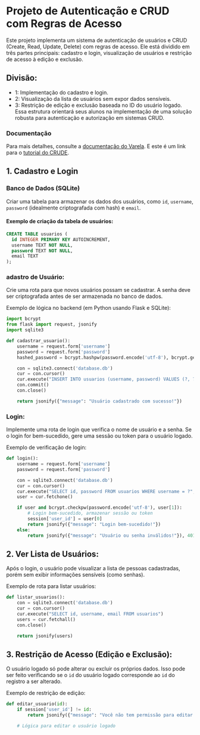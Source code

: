 # Projeto de Autenticação e CRUD com Regras de Acesso

Este projeto implementa um sistema de autenticação de usuários e CRUD (Create, Read, Update, Delete) com regras de acesso. Ele está dividido em três partes principais: cadastro e login, visualização de usuários e restrição de acesso à edição e exclusão.

## Divisão:
- 1: Implementação do cadastro e login.
- 2: Visualização da lista de usuários sem expor dados sensíveis.
- 3: Restrição de edição e exclusão baseada no ID do usuário logado.
Essa estrutura orientará seus alunos na implementação de uma solução robusta para autenticação e autorização em sistemas CRUD.

### Documentação
Para mais detalhes, consulte a [documentação do Varela]([https://flask.palletsprojects.com/](https://github.com/prof-varela/2024-tri2-ia22-autenticacao)).
E este é um link para o [tutorial do CRUDE]([https://flask.palletsprojects.com/]https://github.com/prof-varela/tutoriais/blob/main/tutorial/crud-simples-monoservidor-nodejs-typescript-express-sqlite.md).

## 1. Cadastro e Login

### Banco de Dados (SQLite)

Criar uma tabela para armazenar os dados dos usuários, como `id`, `username`, `password` (idealmente criptografada com hash) e `email`.

#### Exemplo de criação da tabela de usuários:

```sql
CREATE TABLE usuarios (
  id INTEGER PRIMARY KEY AUTOINCREMENT,
  username TEXT NOT NULL,
  password TEXT NOT NULL,
  email TEXT
);
```
### adastro de Usuário:
Crie uma rota para que novos usuários possam se cadastrar. A senha deve ser criptografada antes de ser armazenada no banco de dados.

Exemplo de lógica no backend (em Python usando Flask e SQLite):

```python
import bcrypt
from flask import request, jsonify
import sqlite3

def cadastrar_usuario():
    username = request.form['username']
    password = request.form['password']
    hashed_password = bcrypt.hashpw(password.encode('utf-8'), bcrypt.gensalt())

    con = sqlite3.connect('database.db')
    cur = con.cursor()
    cur.execute("INSERT INTO usuarios (username, password) VALUES (?, ?)", (username, hashed_password))
    con.commit()
    con.close()

    return jsonify({"message": "Usuário cadastrado com sucesso!"})
```
### Login: 
Implemente uma rota de login que verifica o nome de usuário e a senha. Se o login for bem-sucedido, gere uma sessão ou token para o usuário logado.

Exemplo de verificação de login:

```python
def login():
    username = request.form['username']
    password = request.form['password']

    con = sqlite3.connect('database.db')
    cur = con.cursor()
    cur.execute("SELECT id, password FROM usuarios WHERE username = ?", (username,))
    user = cur.fetchone()

    if user and bcrypt.checkpw(password.encode('utf-8'), user[1]):
        # Login bem-sucedido, armazenar sessão ou token
        session['user_id'] = user[0]
        return jsonify({"message": "Login bem-sucedido!"})
    else:
        return jsonify({"message": "Usuário ou senha inválidos!"}), 401
```
## 2. Ver Lista de Usuários:
Após o login, o usuário pode visualizar a lista de pessoas cadastradas, porém sem exibir informações sensíveis (como senhas).

Exemplo de rota para listar usuários:

```python
def listar_usuarios():
    con = sqlite3.connect('database.db')
    cur = con.cursor()
    cur.execute("SELECT id, username, email FROM usuarios")
    users = cur.fetchall()
    con.close()

    return jsonify(users)
```
## 3. Restrição de Acesso (Edição e Exclusão):
O usuário logado só pode alterar ou excluir os próprios dados. Isso pode ser feito verificando se o `id` do usuário logado corresponde ao `id` do registro a ser alterado.

Exemplo de restrição de edição:

````python
def editar_usuario(id):
    if session['user_id'] != id:
        return jsonify({"message": "Você não tem permissão para editar este usuário!"}), 403

    # Lógica para editar o usuário logado
````
